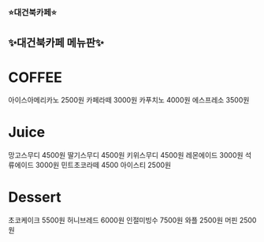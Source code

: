 ### ⭐대건북카페⭐

## ✨대건북카페 메뉴판✨
# COFFEE
아이스아메리카노 2500원
카페라떼 3000원
카푸치노 4000원
에스프레소 3500원
# Juice
망고스무디 4500원
딸기스무디 4500원 
키위스무디 4500원
레몬에이드 3000원
석류에이드 3000원
민트초코라떼 4500
아이스티 2500원
# Dessert
초코케이크 5500원
허니브레드 6000원
인절미빙수 7500원
와플 2500원
머핀 2500원




